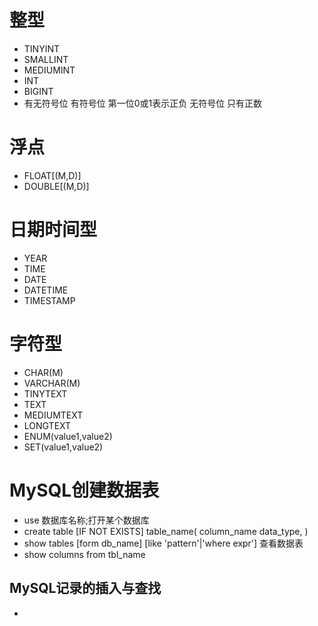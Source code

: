 # 整型 
* TINYINT
* SMALLINT
* MEDIUMINT
* INT
* BIGINT
* 有无符号位  有符号位 第一位0或1表示正负  无符号位 只有正数
# 浮点
* FLOAT[(M,D)]
* DOUBLE[(M,D)]
# 日期时间型
* YEAR
* TIME
* DATE
* DATETIME
* TIMESTAMP
# 字符型
* CHAR(M)
* VARCHAR(M)
* TINYTEXT
* TEXT
* MEDIUMTEXT
* LONGTEXT
* ENUM(value1,value2)
* SET(value1,value2)

#  MySQL创建数据表
* use 数据库名称;打开某个数据库
* create table [IF NOT EXISTS] table_name(
    column_name data_type,
)
* show tables [form db_name] [like 'pattern'|'where expr'] 查看数据表
* show columns from tbl_name
## MySQL记录的插入与查找
* 